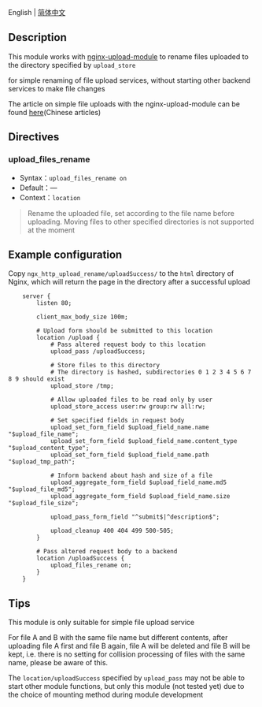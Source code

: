 English | [简体中文](README-zh.md)

## Description

This module works with [nginx-upload-module](https://github.com/fdintino/nginx-upload-module) to rename files uploaded to the directory specified by `upload_store`

for simple renaming of file upload services, without starting other backend services to make file changes

The article on simple file uploads with the nginx-upload-module can be found [here](https://blog.noicdi.com/posts/6159a89c)(Chinese articles)

## Directives

### upload_files_rename

- Syntax：`upload_files_rename on`
- Default：—
- Context：`location`

> Rename the uploaded file, set according to the file name before uploading. Moving files to other specified directories is not supported at the moment

## Example configuration

Copy `ngx_http_upload_rename/uploadSuccess/` to the `html` directory of Nginx, which will return the page in the directory after a successful upload

```nginx
    server {
        listen 80;

        client_max_body_size 100m;
        
        # Upload form should be submitted to this location
        location /upload {
            # Pass altered request body to this location
            upload_pass /uploadSuccess;

            # Store files to this directory
            # The directory is hashed, subdirectories 0 1 2 3 4 5 6 7 8 9 should exist
            upload_store /tmp;

            # Allow uploaded files to be read only by user
            upload_store_access user:rw group:rw all:rw;

            # Set specified fields in request body
            upload_set_form_field $upload_field_name.name "$upload_file_name";
            upload_set_form_field $upload_field_name.content_type "$upload_content_type";
            upload_set_form_field $upload_field_name.path "$upload_tmp_path";

            # Inform backend about hash and size of a file
            upload_aggregate_form_field $upload_field_name.md5 "$upload_file_md5";
            upload_aggregate_form_field $upload_field_name.size "$upload_file_size";

            upload_pass_form_field "^submit$|^description$";

            upload_cleanup 400 404 499 500-505;
        }

        # Pass altered request body to a backend
        location /uploadSuccess {
            upload_files_rename on;
        }
    }
```

## Tips

This module is only suitable for simple file upload service

For file A and B with the same file name but different contents, after uploading file A first and file B again, file A will be deleted and file B will be kept, i.e. there is no setting for collision processing of files with the same name, please be aware of this.

The `location/uploadSuccess` specified by `upload_pass` may not be able to start other module functions, but only this module (not tested yet) due to the choice of mounting method during module development
